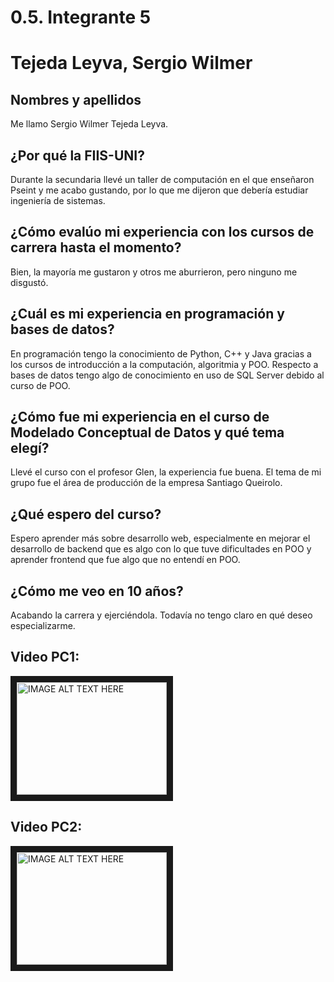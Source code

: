 # 0.5. Integrante 5

# Tejeda Leyva, Sergio Wilmer
## Nombres y apellidos
Me llamo Sergio Wilmer Tejeda Leyva.
## ¿Por qué la FIIS-UNI?
Durante la secundaria llevé un taller de computación en el que enseñaron Pseint y me acabo gustando, por lo que me dijeron que debería estudiar ingeniería de sistemas.
## ¿Cómo evalúo mi experiencia con los cursos de carrera hasta el momento?
Bien, la mayoría me gustaron y otros me aburrieron, pero ninguno me disgustó.
## ¿Cuál es mi experiencia en programación y bases de datos?
En programación tengo la conocimiento de Python, C++ y Java gracias a los cursos de introducción a la computación, algoritmia y POO. Respecto a bases de datos tengo algo de conocimiento en uso de SQL Server debido al curso de POO. 
## ¿Cómo fue mi experiencia en el curso de Modelado Conceptual de Datos y qué tema elegí?
Llevé el curso con el profesor Glen, la experiencia fue buena. El tema de mi grupo fue el área de producción de la empresa Santiago Queirolo.
## ¿Qué espero del curso?
Espero aprender más sobre desarrollo web,  especialmente en mejorar el desarrollo de backend que es algo con lo que tuve dificultades en POO y aprender frontend que fue algo que no entendí en POO.
## ¿Cómo me veo en 10 años?
Acabando la carrera y ejerciéndola. Todavía no tengo claro en qué deseo especializarme.

## Video PC1:

<a href="http://www.youtube.com/watch?feature=player_embedded&v=d8BPeE-LcMA
" target="_blank"><img src="http://img.youtube.com/vi/d8BPeE-LcMA/0.jpg" 
alt="IMAGE ALT TEXT HERE" width="240" height="180" border="10" /></a>


## Video PC2:
<a href="http://www.youtube.com/watch?feature=player_embedded&v=b2TCHctRCRU
" target="_blank"><img src="http://img.youtube.com/vi/b2TCHctRCRU/0.jpg" 
alt="IMAGE ALT TEXT HERE" width="240" height="180" border="10" /></a>


